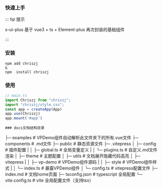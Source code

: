 ### 快速上手

::: tip 提示

s-ui-plus 基于 vue3 + ts + Element-plus 再次封装的基础组件

:::

### 安装

```bash:no-line-numbers
npm add chriszj
&
npm  install chriszj
```


### 使用

```js
// main.ts
import Chriszj from "chriszj";
import "chriszj/style.css";
const app = createApp(App)
app.use(Chriszj)
app.mount('#app')
```





```
### docs文档结构目录
```
├─ examples               # VPDemo组件自动解析此文件夹下的所有.vue文件
├─ components             # .md文件
├─ public                 # 静态资源文件
├─ .vitepress
│  ├─ config              # 插件配置
|  │  ├─ global.ts        # 全局变量定义
|  │  └─ plugins.ts       # 自定义.md文件渲染
│  ├─ theme               # 主题配置
│  ├─ utils               # 文档展开隐藏代码高亮
│  ├─ vitepress
|  │  ├─ vp-demo          # VPDemo组件源码
|  │  ├─ style            # VPDemo组件样式
|  │  └─ index.ts         # 暴露VPDemo组件
│  └─ config.ts           # vitepress配置文件
├─ index.md               # 文档home页面
├─ tsconfig.json          # typescript 全局配置
└─ vite.config.ts         # vite 全局配置文件（支持tsx）
```

